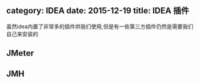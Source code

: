 category: IDEA
date: 2015-12-19
title: IDEA 插件
---
虽然idea内置了非常多的插件供我们使用,但是有一些第三方插件仍然是需要我们自己来安装的

## JMeter


## JMH

